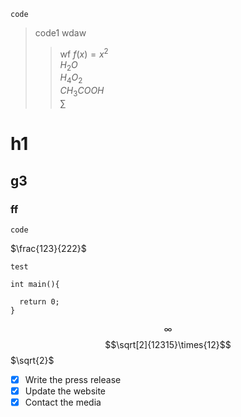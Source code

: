 `code`

> code1   wdaw
>
>> wf
>>$f(x) = x^2$  
>>$H_2O$  
>>$H_{4}O_{2}$  
>>$CH_3COOH$  
>>$\sum$
>>

# h1

## g3

### ff

``code ``

$\frac{123}{222}$

``test ``  
```
int main(){

  return 0;
}
```
$$\infty$$
$$\sqrt[2]{12315}\times{12}$$
$\sqrt{2}$
- [X] Write the press release
- [X] Update the website
- [X] Contact the media
